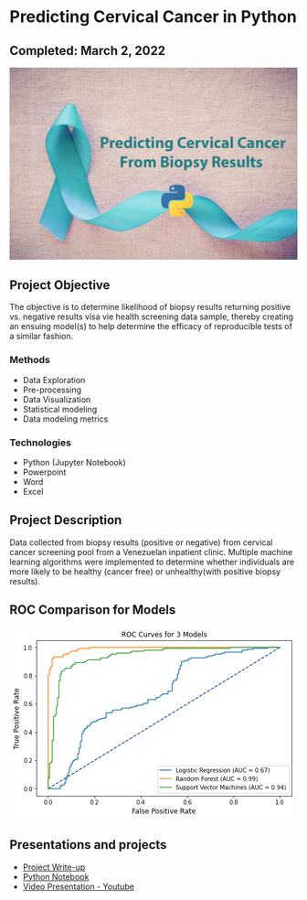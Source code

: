 # Predicting Cervical Cancer in Python

## Completed: March 2, 2022

![image](https://github.com/lshpaner/cervical_cancer_python/blob/main/images/cerv_python.png)

## Project Objective
The objective is to determine likelihood of biopsy results returning positive vs. negative results visa vie health screening data sample, thereby creating an ensuing model(s) to help determine the efficacy of reproducible tests of a similar fashion.

### Methods
* Data Exploration
* Pre-processing
* Data Visualization
* Statistical modeling
* Data modeling metrics

### Technologies
* Python (Jupyter Notebook)
* Powerpoint
* Word
* Excel

## Project Description

Data collected from biopsy results (positive or negative) from cervical cancer screening pool from a Venezuelan inpatient clinic. Multiple machine learning algorithms were implemented to determine whether individuals are more likely to be healthy (cancer free) or unhealthy(with positive biopsy results).

## ROC Comparison for Models
![image](https://github.com/lshpaner/cervical_cancer_python/blob/main/images/roc_cervdat.png)

## Presentations and projects
* [Project Write-up](https://github.com/lshpaner/cervical_cancer_python/blob/main/cervical_cancer.pdf)
* [Python Notebook](https://github.com/lshpaner/cervical_cancer_python/blob/main/cervical_cancer.ipynb)
* [Video Presentation - Youtube](https://youtu.be/_XFACAl2QJU)